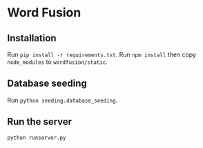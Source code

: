 # Word Fusion

## Installation
Run `pip install -r requirements.txt`.
Run `npm install` then copy `node_modules` to `wordfusion/static`.

## Database seeding
Run `python seeding.database_seeding`.

## Run the server
`python runserver.py`
